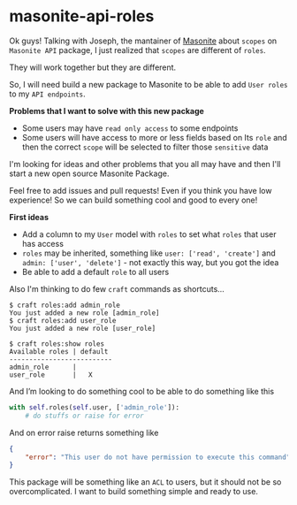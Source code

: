 # masonite-api-roles

Ok guys! Talking with Joseph, the mantainer of [Masonite](https://github.com/MasoniteFramework/) about `scopes` on `Masonite API` package, I just realized that `scopes` are different of `roles`.

They will work together but they are different.

So, I will need build a new package to Masonite to be able to add `User roles` to my `API endpoints`.

**Problems that I want to solve with this new package**
* Some users may have `read only access` to some endpoints
* Some users will have access to more or less fields based on Its `role` and then the correct `scope` will be selected to filter those `sensitive` data

I'm looking for ideas and other problems that you all may have and then I'll start a new open source Masonite Package.

Feel free to add issues and pull requests! Even if you think you have low experience! So we can build something cool and good to every one!

**First ideas**
* Add a column to my `User` model with `roles` to set what `roles` that user has access
* `roles` may be inherited, something like `user: ['read', 'create']` and `admin: ['user', 'delete']` - not exactly this way, but you got the idea
* Be able to add a default `role` to all users

Also I'm thinking to do few `craft` commands as shortcuts…

```Shell
$ craft roles:add admin_role
You just added a new role [admin_role]
$ craft roles:add user_role
You just added a new role [user_role]

$ craft roles:show roles
Available roles | default
--------------------------
admin_role      |          
user_role       |   X
```

And I’m looking to do something cool to be able to do something like this

```python
with self.roles(self.user, ['admin_role']):
    # do stuffs or raise for error
```

And on error raise returns something like
```json
{
    "error": "This user do not have permission to execute this command"
}
```


This package will be something like an `ACL` to users, but it should not be so overcomplicated. I want to build something simple and ready to use.
